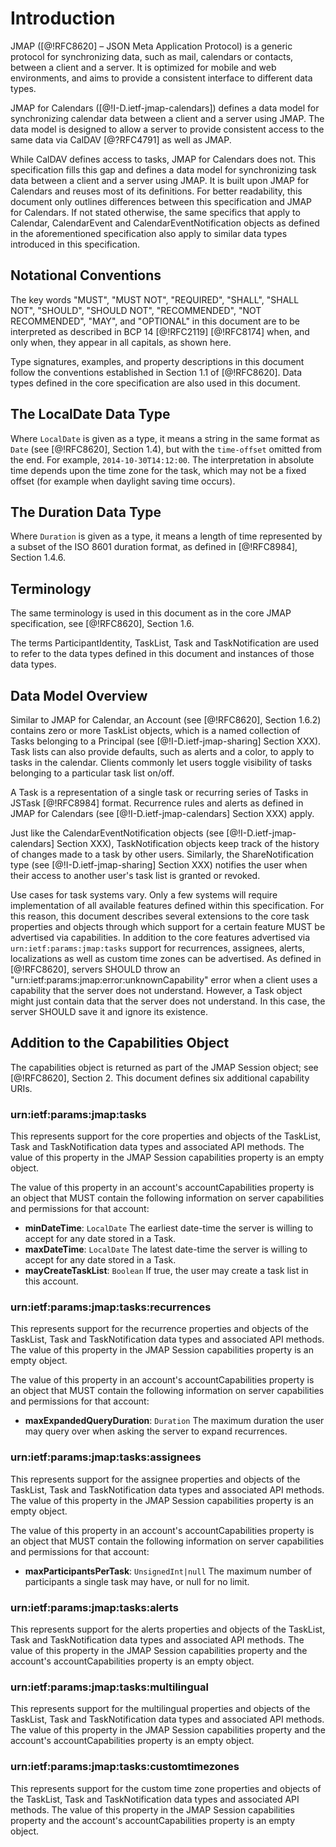 # Introduction

JMAP ([@!RFC8620] – JSON Meta Application Protocol) is a generic protocol for synchronizing data, such as mail, calendars or contacts, between a client and a server. It is optimized for mobile and web environments, and aims to provide a consistent interface to different data types.

JMAP for Calendars ([@!I-D.ietf-jmap-calendars]) defines a data model for synchronizing calendar data between a client and a server using JMAP. The data model is designed to allow a server to provide consistent access to the same data via CalDAV [@?RFC4791] as well as JMAP.

While CalDAV defines access to tasks, JMAP for Calendars does not. This specification fills this gap and defines a data model for synchronizing task data between a client and a server using JMAP. It is built upon JMAP for Calendars and reuses most of its definitions. For better readability, this document only outlines differences between this specification and JMAP for Calendars. If not stated otherwise, the same specifics that apply to Calendar, CalendarEvent and CalendarEventNotification objects as defined in the aforementioned specification also apply to similar data types introduced in this specification.

## Notational Conventions

The key words "MUST", "MUST NOT", "REQUIRED", "SHALL", "SHALL NOT", "SHOULD", "SHOULD NOT", "RECOMMENDED", "NOT RECOMMENDED", "MAY", and "OPTIONAL" in this document are to be interpreted as described in BCP 14 [@!RFC2119] [@!RFC8174] when, and only when, they appear in all capitals, as shown here.

Type signatures, examples, and property descriptions in this document follow the conventions established in Section 1.1 of [@!RFC8620].  Data types defined in the core specification are also used in this document.

## The LocalDate Data Type

Where `LocalDate` is given as a type, it means a string in the same format as `Date` (see [@!RFC8620], Section 1.4), but with the `time-offset` omitted from the end. For example, `2014-10-30T14:12:00`. The interpretation in absolute time depends upon the time zone for the task, which may not be a fixed offset (for example when daylight saving time occurs).

## The Duration Data Type

Where `Duration` is given as a type, it means a length of time represented by a subset of the ISO 8601 duration format, as defined in [@!RFC8984], Section 1.4.6.

## Terminology

The same terminology is used in this document as in the core JMAP specification, see [@!RFC8620], Section 1.6.

The terms ParticipantIdentity, TaskList, Task and TaskNotification are used to refer to the data types defined in this document and instances of those data types.

## Data Model Overview

Similar to JMAP for Calendar, an Account (see [@!RFC8620], Section 1.6.2) contains zero or more TaskList objects, which is a named collection of Tasks belonging to a Principal (see [@!I-D.ietf-jmap-sharing] Section XXX). Task lists can also provide defaults, such as alerts and a color, to apply to tasks in the calendar. Clients commonly let users toggle visibility of tasks belonging to a particular task list on/off.

A Task is a representation of a single task or recurring series of Tasks in JSTask [@!RFC8984] format. Recurrence rules and alerts as defined in JMAP for Calendars (see [@!I-D.ietf-jmap-calendars] Section XXX) apply.

Just like the CalendarEventNotification objects (see [@!I-D.ietf-jmap-calendars] Section XXX), TaskNotification objects keep track of the history of changes made to a task by other users. Similarly, the ShareNotification type (see [@!I-D.ietf-jmap-sharing] Section XXX) notifies the user when their access to another user's task list is granted or revoked.

Use cases for task systems vary. Only a few systems will require implementation of all available features defined within this specification. For this reason, this document describes several extensions to the core task properties and objects through which support for a certain feature MUST be advertised via capabilities. In addition to the core features advertised via `urn:ietf:params:jmap:tasks` support for recurrences, assignees, alerts, localizations as well as custom time zones can be advertised. As defined in [@!RFC8620], servers SHOULD throw an "urn:ietf:params:jmap:error:unknownCapability" error when a client uses a capability that the server does not understand. However, a Task object might just contain data that the server does not understand. In this case, the server SHOULD save it and ignore its existence.

## Addition to the Capabilities Object

The capabilities object is returned as part of the JMAP Session object; see [@!RFC8620], Section 2. This document defines six additional capability URIs.

### urn:ietf:params:jmap:tasks

This represents support for the core properties and objects of the TaskList, Task and TaskNotification data types and associated API methods. The value of this property in the JMAP Session capabilities property is an empty object.

The value of this property in an account's accountCapabilities property is an object that MUST contain the following information on server capabilities and permissions for that account:

- **minDateTime**: `LocalDate`
  The earliest date-time the server is willing to accept for any date stored in a Task.
- **maxDateTime**: `LocalDate`
  The latest date-time the server is willing to accept for any date stored in a Task.
- **mayCreateTaskList**: `Boolean`
  If true, the user may create a task list in this account.

### urn:ietf:params:jmap:tasks:recurrences

This represents support for the recurrence properties and objects of the TaskList, Task and TaskNotification data types and associated API methods. The value of this property in the JMAP Session capabilities property is an empty object.

The value of this property in an account's accountCapabilities property is an object that MUST contain the following information on server capabilities and permissions for that account:

- **maxExpandedQueryDuration**: `Duration`
  The maximum duration the user may query over when asking the server to expand recurrences.

### urn:ietf:params:jmap:tasks:assignees

This represents support for the assignee properties and objects of the TaskList, Task and TaskNotification data types and associated API methods. The value of this property in the JMAP Session capabilities property is an empty object.

The value of this property in an account's accountCapabilities property is an object that MUST contain the following information on server capabilities and permissions for that account:

- **maxParticipantsPerTask**: `UnsignedInt|null`
  The maximum number of participants a single task may have, or null for no limit.

### urn:ietf:params:jmap:tasks:alerts

This represents support for the alerts properties and objects of the TaskList, Task and TaskNotification data types and associated API methods. The value of this property in the JMAP Session capabilities property and the account's accountCapabilities property is an empty object.

### urn:ietf:params:jmap:tasks:multilingual

This represents support for the multilingual properties and objects of the TaskList, Task and TaskNotification data types and associated API methods. The value of this property in the JMAP Session capabilities property and the account's accountCapabilities property is an empty object.

### urn:ietf:params:jmap:tasks:customtimezones

This represents support for the custom time zone properties and objects of the TaskList, Task and TaskNotification data types and associated API methods. The value of this property in the JMAP Session capabilities property and the account's accountCapabilities property is an empty object.
